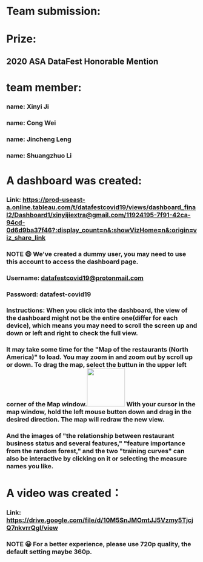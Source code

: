 # Team submission:

# Prize:
## 2020 ASA DataFest Honorable Mention


# team member:
### name: Xinyi Ji 
### name: Cong Wei 
### name: Jincheng Leng 
### name: Shuangzhuo Li

# A dashboard was created:
### Link: https://prod-useast-a.online.tableau.com/t/datafestcovid19/views/dashboard_final2/Dashboard1/xinyijiextra@gmail.com/11924195-7f91-42ca-94cd-0d6d9ba37f46?:display_count=n&:showVizHome=n&:origin=viz_share_link 
### NOTE :smile: We've created a dummy user, you may need to use this account to access the dashboard page.
### Username: datafestcovid19@protonmail.com
### Password: datafest-covid19
### Instructions: When you click into the dashboard, the view of the dashboard might not be the entire one(differ for each device), which means you may need to scroll the screen up and down or left and right to check the full view. 
###              It may take some time for the "Map of the restaurants (North America)" to load. You may zoom in and zoom out by scroll up or down. To drag the map, select the buttun in the upper left corner of the Map window.<img src="https://github.com/DataFestUofT/submit-project-lies-damned-lies-and-statistics/blob/master/Instruction.png" width="100"> With your cursor in the map window, hold the left mouse button down and drag in the desired direction. The map will redraw the new view.
###             And the images of "the relationship between restaurant business status and several features," "feature importance from the random forest," and the two "training curves" can also be interactive by clicking on it or selecting the measure names you like.


# A video was created：
### Link: https://drive.google.com/file/d/10M5SnJMOmtJJ5Vzmy5TjcjQ7nkvrrQgI/view
### NOTE :grinning: For a better experience, please use 720p quality, the default setting maybe 360p.

